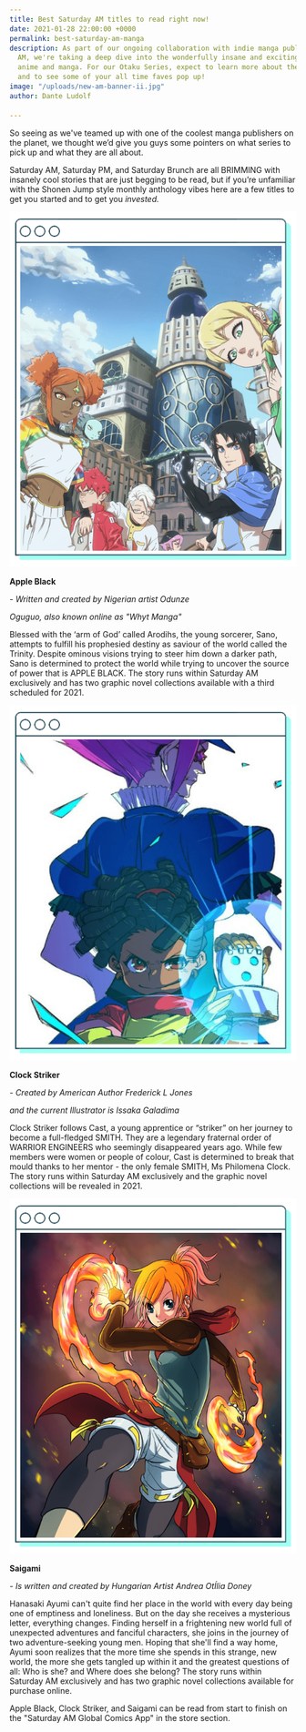 ```yaml
---
title: Best Saturday AM titles to read right now!
date: 2021-01-28 22:00:00 +0000
permalink: best-saturday-am-manga
description: As part of our ongoing collaboration with indie manga publisher Saturday
  AM, we're taking a deep dive into the wonderfully insane and exciting worlds of
  anime and manga. For our Otaku Series, expect to learn more about these genre powerhouses
  and to see some of your all time faves pop up!
image: "/uploads/new-am-banner-ii.jpg"
author: Dante Ludolf

---
```

So seeing as we've teamed up with one of the coolest manga publishers on the planet, we thought we’d give you guys some pointers on what series to pick up and what they are all about.

Saturday AM, Saturday PM, and Saturday Brunch are all BRIMMING with insanely cool stories that are just begging to be read, but if you’re unfamiliar with the Shonen Jump style monthly anthology vibes here are a few titles to get you started and to get you _invested._

![](/uploads/22.png)

**Apple Black**

_- Written and created by Nigerian artist Odunze_

_Oguguo, also known online as "Whyt Manga"_

Blessed with the ‘arm of God’ called Arodihs, the young sorcerer, Sano, attempts to fulfill his prophesied destiny as saviour of the world called the Trinity. Despite ominous visions trying to steer him down a darker path, Sano is determined to protect the world while trying to uncover the source of power that is APPLE BLACK. The story runs within Saturday AM exclusively and has two graphic novel collections available with a third scheduled for 2021.

![](/uploads/21.png)

**Clock Striker**

_- Created by American Author Frederick L Jones_

_and the current Illustrator is Issaka Galadima_

Clock Striker follows Cast, a young apprentice or “striker” on her journey to become a full-fledged SMITH. They are a legendary fraternal order of WARRIOR ENGINEERS who seemingly disappeared years ago. While few members were women or people of colour, Cast is determined to break that mould thanks to her mentor - the only female SMITH, Ms Philomena Clock. The story runs within Saturday AM exclusively and the graphic novel collections will be revealed in 2021.

![](/uploads/20.png)

**Saigami**

_- Is written and created by Hungarian Artist Andrea OtÍlia Doney_

Hanasaki Ayumi can't quite find her place in the world with every day being one of emptiness and loneliness. But on the day she receives a mysterious letter, everything changes. Finding herself in a frightening new world full of unexpected adventures and fanciful characters, she joins in the journey of two adventure-seeking young men. Hoping that she'll find a way home, Ayumi soon realizes that the more time she spends in this strange, new world, the more she gets tangled up within it and the greatest questions of all: Who is she? and Where does she belong? The story runs within Saturday AM exclusively and has two graphic novel collections available for purchase online.

Apple Black, Clock Striker, and Saigami can be read from start to finish on the "Saturday AM Global Comics App" in the store section.